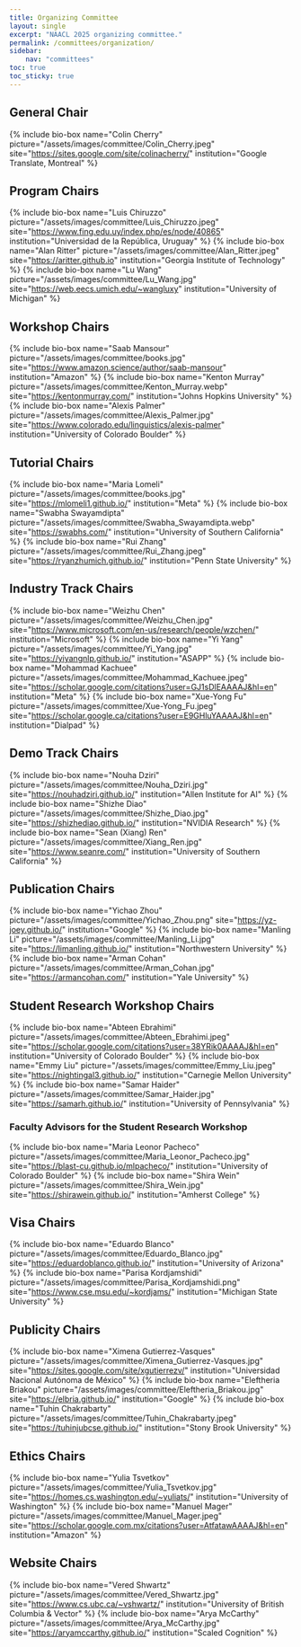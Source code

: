```yaml
---
title: Organizing Committee
layout: single
excerpt: "NAACL 2025 organizing committee."
permalink: /committees/organization/
sidebar: 
    nav: "committees"
toc: true
toc_sticky: true
---
```


## General Chair
{% include bio-box
   name="Colin Cherry"
   picture="/assets/images/committee/Colin_Cherry.jpeg"
   site="https://sites.google.com/site/colinacherry/"
   institution="Google Translate, Montreal"
%}

## Program Chairs

{% include bio-box
   name="Luis Chiruzzo"
   picture="/assets/images/committee/Luis_Chiruzzo.jpeg"
   site="https://www.fing.edu.uy/index.php/es/node/40865"
   institution="Universidad de la República, Uruguay"
%}
{% include bio-box
   name="Alan Ritter"
   picture="/assets/images/committee/Alan_Ritter.jpeg"
   site="https://aritter.github.io"
   institution="Georgia Institute of Technology"
%}
{% include bio-box
   name="Lu Wang"
   picture="/assets/images/committee/Lu_Wang.jpg"
   site="https://web.eecs.umich.edu/~wangluxy"
   institution="University of Michigan"
%}

## Workshop Chairs

{% include bio-box
   name="Saab Mansour"
   picture="/assets/images/committee/books.jpg"
   site="https://www.amazon.science/author/saab-mansour"
   institution="Amazon"
%}
{% include bio-box
   name="Kenton Murray"
   picture="/assets/images/committee/Kenton_Murray.webp"
   site="https://kentonmurray.com/"
   institution="Johns Hopkins University"
%}
{% include bio-box
   name="Alexis Palmer"
   picture="/assets/images/committee/Alexis_Palmer.jpg"
   site="https://www.colorado.edu/linguistics/alexis-palmer"
   institution="University of Colorado Boulder"
%}

## Tutorial Chairs
{% include bio-box
   name="Maria Lomeli"
   picture="/assets/images/committee/books.jpg"
   site="https://mlomeli1.github.io/"
   institution="Meta"
%}
{% include bio-box
   name="Swabha Swayamdipta"
   picture="/assets/images/committee/Swabha_Swayamdipta.webp"
   site="https://swabhs.com/"
   institution="University of Southern California"
%}
{% include bio-box
   name="Rui Zhang"
   picture="/assets/images/committee/Rui_Zhang.jpeg"
   site="https://ryanzhumich.github.io/"
   institution="Penn State University"
%}

## Industry Track Chairs

{% include bio-box
   name="Weizhu Chen"
   picture="/assets/images/committee/Weizhu_Chen.jpg"
   site="https://www.microsoft.com/en-us/research/people/wzchen/"
   institution="Microsoft"
%}
{% include bio-box
   name="Yi Yang"
   picture="/assets/images/committee/Yi_Yang.jpg"
   site="https://yiyangnlp.github.io/"
   institution="ASAPP"
%}
{% include bio-box
   name="Mohammad Kachuee"
   picture="/assets/images/committee/Mohammad_Kachuee.jpeg"
   site="https://scholar.google.com/citations?user=GJ1sDlEAAAAJ&hl=en"
   institution="Meta"
%}
{% include bio-box
   name="Xue-Yong Fu"
   picture="/assets/images/committee/Xue-Yong_Fu.jpeg"
   site="https://scholar.google.ca/citations?user=E9GHluYAAAAJ&hl=en"
   institution="Dialpad"
%}

## Demo Track Chairs

{% include bio-box
   name="Nouha Dziri"
   picture="/assets/images/committee/Nouha_Dziri.jpg"
   site="https://nouhadziri.github.io/"
   institution="Allen Institute for AI"
%}
{% include bio-box
   name="Shizhe Diao"
   picture="/assets/images/committee/Shizhe_Diao.jpg"
   site="https://shizhediao.github.io/"
   institution="NVIDIA Research"
%}
{% include bio-box
   name="Sean (Xiang) Ren"
   picture="/assets/images/committee/Xiang_Ren.jpg"
   site="https://www.seanre.com/"
   institution="University of Southern California"
%}

## Publication Chairs

{% include bio-box
   name="Yichao Zhou"
   picture="/assets/images/committee/Yichao_Zhou.png"
   site="https://yz-joey.github.io/"
   institution="Google"
%}
{% include bio-box
   name="Manling Li"
   picture="/assets/images/committee/Manling_Li.jpg"
   site="https://limanling.github.io/"
   institution="Northwestern University"
%}
{% include bio-box
   name="Arman Cohan"
   picture="/assets/images/committee/Arman_Cohan.jpg"
   site="https://armancohan.com/"
   institution="Yale University"
%}

## Student Research Workshop Chairs

{% include bio-box
   name="Abteen Ebrahimi"
   picture="/assets/images/committee/Abteen_Ebrahimi.jpeg"
   site="https://scholar.google.com/citations?user=38YRik0AAAAJ&hl=en"
   institution="University of Colorado Boulder"
%}
{% include bio-box
   name="Emmy Liu"
   picture="/assets/images/committee/Emmy_Liu.jpeg"
   site="https://nightingal3.github.io/"
   institution="Carnegie Mellon University"
%}
{% include bio-box
   name="Samar Haider"
   picture="/assets/images/committee/Samar_Haider.jpg"
   site="https://samarh.github.io/"
   institution="University of Pennsylvania"
%}

### Faculty Advisors for the Student Research Workshop

{% include bio-box
   name="Maria Leonor Pacheco"
   picture="/assets/images/committee/Maria_Leonor_Pacheco.jpg"
   site="https://blast-cu.github.io/mlpacheco/"
   institution="University of Colorado Boulder"
%}
{% include bio-box
   name="Shira Wein"
   picture="/assets/images/committee/Shira_Wein.jpg"
   site="https://shirawein.github.io/"
   institution="Amherst College"
%}

## Visa Chairs

{% include bio-box
   name="Eduardo Blanco"
   picture="/assets/images/committee/Eduardo_Blanco.jpg"
   site="https://eduardoblanco.github.io/"
   institution="University of Arizona"
%}
{% include bio-box
   name="Parisa Kordjamshidi"
   picture="/assets/images/committee/Parisa_Kordjamshidi.png"
   site="https://www.cse.msu.edu/~kordjams/"
   institution="Michigan State University"
%}

## Publicity Chairs

{% include bio-box
   name="Ximena Gutierrez-Vasques"
   picture="/assets/images/committee/Ximena_Gutierrez-Vasques.jpg"
   site="https://sites.google.com/site/xgutierrezv/"
   institution="Universidad Nacional Autónoma de México"
%}
{% include bio-box
   name="Eleftheria Briakou"
   picture="/assets/images/committee/Eleftheria_Briakou.jpg"
   site="https://elbria.github.io/"
   institution="Google"
%}
{% include bio-box
   name="Tuhin Chakrabarty"
   picture="/assets/images/committee/Tuhin_Chakrabarty.jpeg"
   site="https://tuhinjubcse.github.io/"
   institution="Stony Brook University"
%}

## Ethics Chairs

{% include bio-box
   name="Yulia Tsvetkov"
   picture="/assets/images/committee/Yulia_Tsvetkov.jpg"
   site="https://homes.cs.washington.edu/~yuliats/"
   institution="University of Washington"
%}
{% include bio-box
   name="Manuel Mager"
   picture="/assets/images/committee/Manuel_Mager.jpeg"
   site="https://scholar.google.com.mx/citations?user=AtfatawAAAAJ&hl=en"
   institution="Amazon"
%}

## Website Chairs

{% include bio-box
   name="Vered Shwartz"
   picture="/assets/images/committee/Vered_Shwartz.jpg"
   site="https://www.cs.ubc.ca/~vshwartz/"
   institution="University of British Columbia & Vector"
%}
{% include bio-box
   name="Arya McCarthy"
   picture="/assets/images/committee/Arya_McCarthy.jpg"
   site="https://aryamccarthy.github.io/"
   institution="Scaled Cognition"
%}
